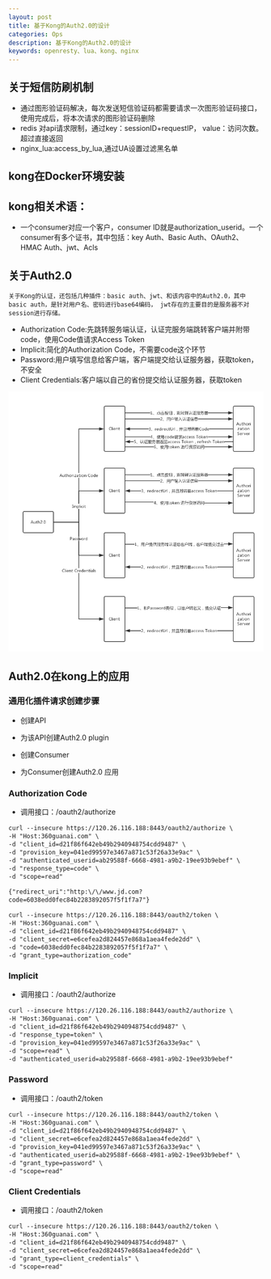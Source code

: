 ```yaml
---
layout: post
title: 基于Kong的Auth2.0的设计
categories: Ops
description: 基于Kong的Auth2.0的设计
keywords: openresty、lua、kong、nginx
---
```


## 关于短信防刷机制

+ 通过图形验证码解决，每次发送短信验证码都需要请求一次图形验证码接口，使用完成后，将本次请求的图形验证码删除
+ redis 对api请求限制，通过key：sessionID+requestIP， value：访问次数。超过直接返回
+ nginx_lua:access_by_lua,通过UA设置过滤黑名单

## kong在Docker环境安装

## kong相关术语：

+ 一个consumer对应一个客户，consumer ID就是authorization_userid。一个consumer有多个证书，其中包括：key Auth、Basic Auth、OAuth2、HMAC Auth、jwt、Acls


## 关于Auth2.0

	关于Kong的认证，还包括几种插件：basic auth、jwt、和该内容中的Auth2.0，其中basic auth，是针对用户名、密码进行base64编码， jwt存在的主要目的是服务器不对session进行存储。

+ Authorization Code:先跳转服务端认证，认证完服务端跳转客户端并附带code，使用Code值请求Access Token
+ Implicit:简化的Authorization Code，不需要code这个环节
+ Password:用户填写信息给客户端，客户端提交给认证服务器，获取token，不安全
+ Client Credentials:客户端以自己的省份提交给认证服务器，获取token

![](/images/blog/Auth2.0.png)

## Auth2.0在kong上的应用

### 通用化插件请求创建步骤

+ 创建API

+ 为该API创建Auth2.0 plugin

+ 创建Consumer

+ 为Consumer创建Auth2.0 应用

### Authorization Code

+ 调用接口：/oauth2/authorize

```
curl --insecure https://120.26.116.188:8443/oauth2/authorize \
-H "Host:360guanai.com" \
-d "client_id=d21f86f642eb49b2940948754cdd9487" \
-d "provision_key=041ed99597e3467a871c53f26a33e9ac" \
-d "authenticated_userid=ab29588f-6668-4981-a9b2-19ee93b9ebef" \
-d "response_type=code" \
-d "scope=read"
```

```
{"redirect_uri":"http:\/\/www.jd.com?code=6038edd0fec84b2283892057f5f1f7a7"}
```

```
curl --insecure https://120.26.116.188:8443/oauth2/token \
-H "Host:360guanai.com" \
-d "client_id=d21f86f642eb49b2940948754cdd9487" \
-d "client_secret=e6cefea2d824457e868a1aea4fede2dd" \
-d "code=6038edd0fec84b2283892057f5f1f7a7" \
-d "grant_type=authorization_code"
```

### Implicit

+ 调用接口：/oauth2/authorize

```
curl --insecure https://120.26.116.188:8443/oauth2/authorize \
-H "Host:360guanai.com" \
-d "client_id=d21f86f642eb49b2940948754cdd9487" \
-d "response_type=token" \
-d "provision_key=041ed99597e3467a871c53f26a33e9ac" \
-d "scope=read" \
-d "authenticated_userid=ab29588f-6668-4981-a9b2-19ee93b9ebef"

```

### Password

+ 调用接口：/oauth2/token

```
curl --insecure https://120.26.116.188:8443/oauth2/token \
-H "Host:360guanai.com" \
-d "client_id=d21f86f642eb49b2940948754cdd9487" \
-d "client_secret=e6cefea2d824457e868a1aea4fede2dd" \
-d "provision_key=041ed99597e3467a871c53f26a33e9ac" \
-d "authenticated_userid=ab29588f-6668-4981-a9b2-19ee93b9ebef" \
-d "grant_type=password" \
-d "scope=read"

```

### Client Credentials

+ 调用接口：/oauth2/token

```
curl --insecure https://120.26.116.188:8443/oauth2/token \
-H "Host:360guanai.com" \
-d "client_id=d21f86f642eb49b2940948754cdd9487" \
-d "client_secret=e6cefea2d824457e868a1aea4fede2dd" \
-d "grant_type=client_credentials" \
-d "scope=read"
```
